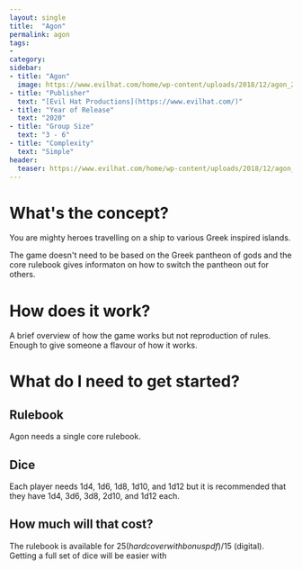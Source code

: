 ```yaml
---
layout: single
title:  "Agon"
permalink: agon
tags:
- 
category: 
sidebar:
- title: "Agon"
  image: https://www.evilhat.com/home/wp-content/uploads/2018/12/agon_2e_header.png
- title: "Publisher"
  text: "[Evil Hat Productions](https://www.evilhat.com/)"
- title: "Year of Release"
  text: "2020"
- title: "Group Size"
  text: "3 - 6"
- title: "Complexity"
  text: "Simple"
header:
  teaser: https://www.evilhat.com/home/wp-content/uploads/2018/12/agon_2e_header.png
---
```


# What's the concept?

You are mighty heroes travelling on a ship to various Greek inspired islands. 

The game doesn't need to be based on the Greek pantheon of gods and the core rulebook gives informaton on how to switch the pantheon out for others. 

# How does it work?

A brief overview of how the game works but not reproduction of rules. Enough to give someone a flavour of how it works.

# What do I need to get started?

## Rulebook

Agon needs a single core rulebook.

## Dice

Each player needs 1d4, 1d6, 1d8, 1d10, and 1d12 but it is recommended that they have 1d4, 3d6, 3d8, 2d10, and 1d12 each.

## How much will that cost?

The rulebook is available for $25 (hardcover with bonus pdf)/$15 (digital). Getting a full set of dice will be easier with  